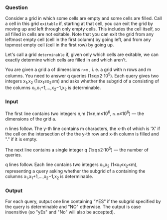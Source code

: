 ### Question
Consider a grid in which some cells are empty and some cells are filled. Call a cell in this grid `exitable` if, starting at that cell, you can exit the grid by moving up and left through only empty cells. This includes the cell itself, so all filled in cells are not exitable. Note that you can exit the grid from any leftmost empty cell (cell in the first column) by going left, and from any topmost empty cell (cell in the first row) by going up.<br>

Let's call a grid `determinable` if, given only which cells are exitable, we can exactly determine which cells are filled in and which aren't.<br>

You are given a grid a of dimensions `n×m` , i. e. a grid with n rows and m columns. You need to answer q queries (1≤q≤2⋅10<sup>5</sup>). Each query gives two integers x<sub>1</sub>,x<sub>2</sub> (1≤x<sub>1</sub>≤x<sub>2</sub>≤m) and asks whether the subgrid of a consisting of the columns x<sub>1</sub>,x<sub>1</sub>+1,…,x<sub>2</sub>−1,x<sub>2</sub> is determinable.<br>

### Input
The first line contains two integers n,m (1≤n,m≤10<sup>6</sup>, `n.m`≤10<sup>6</sup>)  — the dimensions of the grid a.<br>

n lines follow. The y-th line contains m characters, the x-th of which is 'X' if the cell on the intersection of the the y-th row and x-th column is filled and "." if it is empty.<br>

The next line contains a single integer q (1≤q≤2⋅10<sup>5</sup>)  — the number of queries.<br>

q lines follow. Each line contains two integers x<sub>1</sub>,x<sub>2</sub> (1≤x<sub>1</sub>≤x<sub>2</sub>≤m), representing a query asking whether the subgrid of a containing the columns x<sub>1</sub>,x<sub>1</sub>+1,…,x<sub>2</sub>−1,x<sub>2</sub> is determinable.<br>

### Output
For each query, output one line containing "YES" if the subgrid specified by the query is determinable and "NO" otherwise. The output is case insensitive (so "yEs" and "No" will also be accepted).
